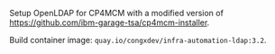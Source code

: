 Setup OpenLDAP for CP4MCM with a modified version of https://github.com/ibm-garage-tsa/cp4mcm-installer.

Build container image: `quay.io/congxdev/infra-automation-ldap:3.2`.